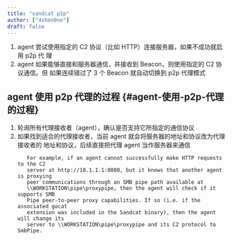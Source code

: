 ```yaml
---
title: "sandcat p2p"
author: ["4shen0ne"]
draft: false
---
```


1.  agent 尝试使用指定的 C2 协议（比如 HTTP）连接服务器，如果不成功就启用 p2p 代
    理
2.  agent 如果能够直接和服务器通信，并接收到 Beacon，则使用指定的 C2 协议通信。但
    如果连续错过了 3 个 Beacon 就自动切换到 p2p 代理模式


## agent 使用 p2p 代理的过程 {#agent-使用-p2p-代理的过程}

1.  轮询所有代理接收者（agent），确认是否支持它所指定的通信协议
2.  如果找到适合的代理接收者，当前 agent 就会将服务器的地址和协议改为代理接收者的
    地址和协议，后续直接把代理 agent 当作服务器来通信
    ```text
       For example, if an agent cannot successfully make HTTP requests to the C2
       server at http://10.1.1.1:8080, but it knows that another agent is proxying
       peer communications through an SMB pipe path available at
       \\WORKSTATION\pipe\proxypipe, then the agent will check if it supports SMB
       Pipe peer-to-peer proxy capabilities. If so (i.e. if the associated gocat
       extension was included in the Sandcat binary), then the agent will change its
       server to \\WORKSTATION\pipe\proxypipe and its C2 protocol to SmbPipe.
    ```
